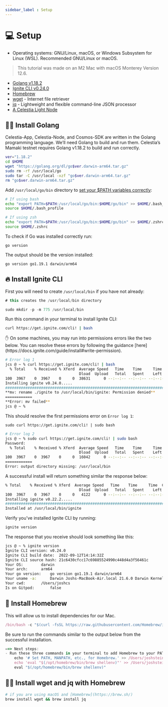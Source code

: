 ```yaml
---
sidebar_label : Setup
---
```


# 💻 Setup

- Operating systems: GNU/Linux, macOS, or Windows Subsystem for Linux (WSL). Recommended GNU/Linux or macOS.
> This tutorial was made on an M2 Mac with macOS Monterey Version 12.6.
- [Golang v1.18.2](https://go.dev/)
- [Ignite CLI v0.24.0](https://github.com/ignite/cli/releases/tag/v0.24.0)
- [Homebrew](https://brew.sh/)
- [wget](https://www.gnu.org/software/wget/) - Internet file retriever
- [jq](https://stedolan.github.io/jq/) - Lightweight and flexible command-line JSON processor
- [A Celestia Light Node](https://docs.celestia.org/nodes/light-node/)

## 🏃‍♀️ Install Golang

Celestia-App, Celestia-Node, and Cosmos-SDK are written in the Golang programming language. We’ll need Golang to build and run them. Celestia’s Mamaki testnet requires Golang v1.18.2 to build and run correctly.

```bash
ver="1.18.2"
cd $HOME
wget "https://golang.org/dl/go$ver.darwin-arm64.tar.gz"
sudo rm -rf /usr/local/go
sudo tar -C /usr/local -xzf "go$ver.darwin-arm64.tar.gz"
rm "go$ver.darwin-arm64.tar.gz"
```

Add `/usr/local/go/bin` directory to [set your $PATH variables correctly](https://go.dev/doc/gopath_code#GOPATH):

```bash
# If using bash
echo "export PATH=$PATH:/usr/local/go/bin:$HOME/go/bin" >> $HOME/.bash_profile
source $HOME/.bash_profile

# If using zsh
echo "export PATH=$PATH:/usr/local/go/bin:$HOME/go/bin" >> $HOME/.zshrc
source $HOME/.zshrc
```

To check if Go was installed correctly run:

```
go version

```

The output should be the version installed:

```
go version go1.19.1 darwin/arm64

```

## 🔥 Install Ignite CLI

First you will need to create `/usr/local/bin` if you have not already:

```jsx
# this creates the /usr/local/bin directory

sudo mkdir -p -m 775 /usr/local/bin
```

Run this command in your terminal to install Ignite CLI:

```bash
curl https://get.ignite.com/cli! | bash
```

<aside>
✋ On some machines, you may run into permissions errors like the two below. You can resolve these errors by following the guidance [here](https://docs.ignite.com/guide/install#write-permission).

</aside>

```bash
# Error log 1
jcs @ ~ % curl https://get.ignite.com/cli! | bash
  % Total    % Received % Xferd  Average Speed   Time    Time     Time  Current
                                 Dload  Upload   Total   Spent    Left  Speed
100  3967    0  3967    0     0  38631      0 --:--:-- --:--:-- --:--:-- 41322
Installing ignite v0.24.0.....
######################################################################## 100.0%
**mv: rename ./ignite to /usr/local/bin/ignite: Permission denied**
============
**Error: mv failed**
jcs @ ~ %
```

This should resolve the first permissions error on `Error log 1`:

```
sudo curl https://get.ignite.com/cli! | sudo bash
```

```bash
# Error log 2
jcs @ ~ % sudo curl https://get.ignite.com/cli! | sudo bash
Password:
  % Total    % Received % Xferd  Average Speed   Time    Time     Time  Current
                                 Dload  Upload   Total   Spent    Left  Speed
100  3967    0  3967    0     0  16042      0 --:--:-- --:--:-- --:--:-- 16258
============
Error: output directory missing: /usr/local/bin
```

A successful install will return something similar the response below:

```bash
% Total    % Received % Xferd  Average Speed   Time    Time     Time  Current
                                 Dload  Upload   Total   Spent    Left  Speed
100  3967    0  3967    0     0   4122      0 --:--:-- --:--:-- --:--:--  4136
Installing ignite v0.22.2.....
######################################################################## 100.0%
Installed at /usr/local/bin/ignite
```

Verify you’ve installed Ignite CLI by running:

```bash
ignite version
```

The response that you receive should look something like this:

```bash
jcs @ ~ % ignite version
Ignite CLI version:	v0.24.0
Ignite CLI build date:	2022-09-12T14:14:32Z
Ignite CLI source hash:	21c6430cfcc17c69885524990c448d4a3f56461c
Your OS:		darwin
Your arch:		arm64
Your go version:	go version go1.19.1 darwin/arm64
Your uname -a:		Darwin Joshs-MacBook-Air.local 21.6.0 Darwin Kernel Version 21.6.0: Sat Jun 18 17:07:28 PDT 2022; root:xnu-8020.140.41~1/RELEASE_ARM64_T8110 arm64
Your cwd:		/Users/joshcs
Is on Gitpod:		false
```

## 🍺 Install Homebrew

This will allow us to install dependencies for our Mac.

```jsx
/bin/bash -c "$(curl -fsSL https://raw.githubusercontent.com/Homebrew/install/HEAD/install.sh)"
```

Be sure to run the commands similar to the output below from the successful installation.

```jsx
==> Next steps:
- Run these three commands in your terminal to add Homebrew to your PATH:
    echo '# Set PATH, MANPATH, etc., for Homebrew.' >> /Users/joshstein/.zprofile
    echo 'eval "$(/opt/homebrew/bin/brew shellenv)"' >> /Users/joshstein/.zprofile
    eval "$(/opt/homebrew/bin/brew shellenv)"
```

## 🏃‍♂️ Install wget and jq with Homebrew

```bash
# if you are using macOS and [Homebrew](https://brew.sh/)
brew install wget && brew install jq
```